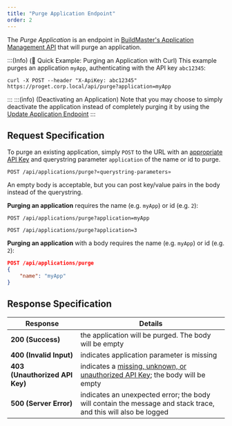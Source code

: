 ```yaml
---
title: "Purge Application Endpoint"
order: 2
---
```


The *Purge Application* is an endpoint in [BuildMaster's Application Management API](/docs/buildmaster/reference/api/buildmaster-appmanagement-api) that will purge an application.

:::(Info) (🚀 Quick Example: Purging an Application with Curl)
This example purges an application `myApp`, authenticating with the API key `abc12345`:

```
curl -X POST --header "X-ApiKey: abc12345" https://proget.corp.local/api/purge?application=myApp
```
:::
:::(info) (Deactivating an Application)
Note that you may choose to simply deactivate the application instead of completely purging it by using the  [Update Application Endpoint](/docs/buildmaster/reference/api/buildmaster-appmanagement-api/buildmaster-appmanagement-update)
:::
## Request Specification
To purge an existing application, simply `POST` to the URL with an [appropriate API Key](/docs/buildmaster/reference/api/buildmaster-appmanagement-api#authentication) and querystring parameter `application` of the name or id to purge.
```
POST /api/applications/purge?«querystring-parameters»
```

An empty body is acceptable, but you can post key/value pairs in the body instead of the querystring.


**Purging an application** requires the name (e.g. `myApp`) or id (e.g. `2`):

```
POST /api/applications/purge?application=myApp
```

```
POST /api/applications/purge?application=3
```

**Purging an application** with a body requires the name (e.g. `myApp`) or id (e.g. `2`):

```json
POST /api/applications/purge
{
    "name": "myApp"
}
```

## Response Specification

| Response | Details |
| --- | --- |
| **200 (Success)** | the application will be purged. The body will be empty
| **400 (Invalid Input)** | indicates application parameter is missing
| **403 (Unauthorized API Key)** | indicates a [missing, unknown, or unauthorized API Key](/docs/buildmaster/reference/api/buildmaster-appmanagement-api#authorization); the body will be empty
| **500 (Server Error)** | indicates an unexpected error; the body will contain the message and stack trace, and this will also be logged
